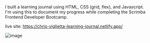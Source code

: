 I built a learning journal using HTML, CSS (grid, flex), and Javascript. 
<br>I'm using this to document my progress while completing the Scrimba Frontend Developer Bootcamp.

live site: https://chris-viglietta-learning-journal.netlify.app/

![image](https://user-images.githubusercontent.com/26408789/232084275-a090d801-4ed9-45ca-8cdf-496a13a82ea9.png)




